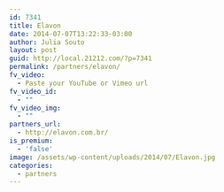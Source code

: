```yaml
---
id: 7341
title: Elavon
date: 2014-07-07T13:22:33-03:00
author: Julia Souto
layout: post
guid: http://local.21212.com/?p=7341
permalink: /partners/elavon/
fv_video:
  - Paste your YouTube or Vimeo url
fv_video_id:
  - ""
fv_video_img:
  - ""
partners_url:
  - http://elavon.com.br/
is_premium:
  - 'false'
image: /assets/wp-content/uploads/2014/07/Elavon.jpg
categories:
  - partners
---
```

